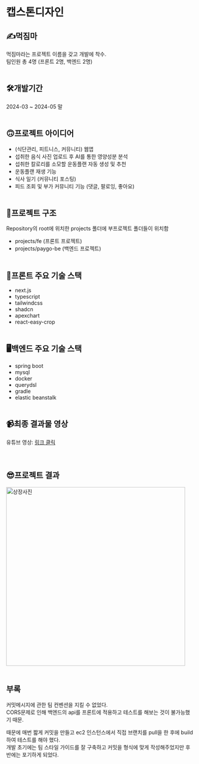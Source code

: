 # 캡스톤디자인 
## ✍️먹짐마
먹짐마라는 프로젝트 이름을 갖고 개발에 착수.  
팀인원 총 4명 (프론트 2명, 백엔드 2명)
<br/><br/>

## 🛠개발기간
2024-03 ~ 2024-05 말
<br/><br/>

## 🙃프로젝트 아이디어
- (식단관리, 피트니스, 커뮤니티) 웹앱
- 섭취한 음식 사진 업로드 후 AI를 통한 영양성분 분석
- 섭취한 칼로리를 소모할 운동플랜 자동 생성 및 추천
- 운동플랜 재생 기능
- 식사 일기 (커뮤니티 포스팅)
- 피드 조회 및 부가 커뮤니티 기능 (댓글, 팔로잉, 좋아요)
<br/><br/>

## 📜프로젝트 구조
Repository의 root에 위치한 projects 폴더에 부프로젝트 폴더들이 위치함
- projects/fe (프론트 프로젝트)
- projects/paygo-be (백엔드 프로젝트)
<br/><br/>

## 🎨프론트 주요 기술 스택
- next.js
- typescript
- tailwindcss
- shadcn
- apexchart
- react-easy-crop
<br/><br/>
  
## 🖥️백엔드 주요 기술 스택
- spring boot
- mysql
- docker
- querydsl
- gradle
- elastic beanstalk
<br/><br/>

## 📹최종 결과물 영상
유튜브 영상: <a href="https://youtu.be/lX7CzpYh6HU">링크 클릭</a>  
<br/><br/>

## 😎프로젝트 결과
<img 
  src="https://github.com/MJUZzang/muckGYMma/assets/62019774/e47b6a97-8322-4a0e-8d59-b17f2dbb8e4a" 
  alt="상장사진"
  style="width: 50vw;"
/>
<br/><br/>

## 부록
커밋메시지에 관한 팀 컨벤션을 지킬 수 없었다.  
CORS문제로 인해 백엔드의 api를 프론트에 적용하고 테스트를 해보는 것이 불가능했기 때문.  

때문에 매번 짧게 커밋을 만들고 ec2 인스턴스에서 직접 브랜치를 pull을 한 후에 build하여 테스트를 해야 했다.  
개발 초기에는 팀 스타일 가이드를 잘 구축하고 커밋을 형식에 맞게 작성해주었지만 후반에는 포기하게 되었다.
